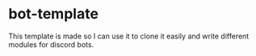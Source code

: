 # bot-template

This template is made so I can use it to clone it easily and write different modules for discord bots.
